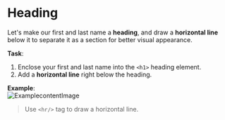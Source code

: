 # Heading

Let's make our first and last name a **heading**, and draw a **horizontal line** below it to separate it as a section for better visual appearance.

**Task**:
1. Enclose your first and last name into the `<h1>` heading element.
2. Add a **horizontal line** right below the heading.

**Example**:  
![ExamplecontentImage](https://api.sololearn.com/DownloadFile?id=4607)

>Use `<hr/>` tag to draw a horizontal line.